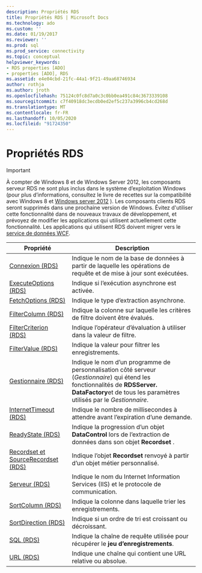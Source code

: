 ```yaml
---
description: Propriétés RDS
title: Propriétés RDS | Microsoft Docs
ms.technology: ado
ms.custom: ''
ms.date: 01/19/2017
ms.reviewer: ''
ms.prod: sql
ms.prod_service: connectivity
ms.topic: conceptual
helpviewer_keywords:
- RDS properties [ADO]
- properties [ADO], RDS
ms.assetid: e4e04cbd-21fc-44a1-9f21-49aa68746934
author: rothja
ms.author: jroth
ms.openlocfilehash: 75124c0fc8d7a0c3c0bb0ea491c84c3673339108
ms.sourcegitcommit: c7f40918dc3ecdb0ed2ef5c237a3996cb4cd268d
ms.translationtype: MT
ms.contentlocale: fr-FR
ms.lasthandoff: 10/05/2020
ms.locfileid: "91724350"
---
```

# <a name="rds-properties"></a>Propriétés RDS
> [!IMPORTANT]
>  À compter de Windows 8 et de Windows Server 2012, les composants serveur RDS ne sont plus inclus dans le système d’exploitation Windows (pour plus d’informations, consultez le livre de recettes sur la compatibilité avec Windows 8 et [Windows server 2012](https://www.microsoft.com/download/details.aspx?id=27416) ). Les composants clients RDS seront supprimés dans une prochaine version de Windows. Évitez d'utiliser cette fonctionnalité dans de nouveaux travaux de développement, et prévoyez de modifier les applications qui utilisent actuellement cette fonctionnalité. Les applications qui utilisent RDS doivent migrer vers le [service de données WCF](/dotnet/framework/wcf/).  
  
|Propriété|Description|  
|-|-|  
|[Connexion (RDS)](./connect-property-rds.md)|Indique le nom de la base de données à partir de laquelle les opérations de requête et de mise à jour sont exécutées.|  
|[ExecuteOptions (RDS)](./executeoptions-property-rds.md)|Indique si l’exécution asynchrone est activée.|  
|[FetchOptions (RDS)](./fetchoptions-property-rds.md)|Indique le type d’extraction asynchrone.|  
|[FilterColumn (RDS)](./filtercolumn-property-rds.md)|Indique la colonne sur laquelle les critères de filtre doivent être évalués.|  
|[FilterCriterion (RDS)](./filtercriterion-property-rds.md)|Indique l’opérateur d’évaluation à utiliser dans la valeur de filtre.|  
|[FilterValue (RDS)](./filtervalue-property-rds.md)|Indique la valeur pour filtrer les enregistrements.|  
|[Gestionnaire (RDS)](./handler-property-rds.md)|Indique le nom d’un programme de personnalisation côté serveur (*Gestionnaire*) qui étend les fonctionnalités de **RDSServer. DataFactory**et de tous les paramètres utilisés par le *Gestionnaire*.|  
|[InternetTimeout (RDS)](./internettimeout-property-rds.md)|Indique le nombre de millisecondes à attendre avant l’expiration d’une demande.|  
|[ReadyState (RDS)](./readystate-property-rds.md)|Indique la progression d’un objet **DataControl** lors de l’extraction de données dans son objet **Recordset** .|  
|[Recordset et SourceRecordset (RDS)](./recordset-sourcerecordset-properties-rds.md)|Indique l’objet **Recordset** renvoyé à partir d’un objet métier personnalisé.|  
|[Serveur (RDS)](./server-property-rds.md)|Indique le nom du Internet Information Services (IIS) et le protocole de communication.|  
|[SortColumn (RDS)](./sortcolumn-property-rds.md)|Indique la colonne dans laquelle trier les enregistrements.|  
|[SortDirection (RDS)](./sortdirection-property-rds.md)|Indique si un ordre de tri est croissant ou décroissant.|  
|[SQL (RDS)](./sql-property.md)|Indique la chaîne de requête utilisée pour récupérer le **jeu d’enregistrements**.|  
|[URL (RDS)](./url-property-rds.md)|Indique une chaîne qui contient une URL relative ou absolue.|
